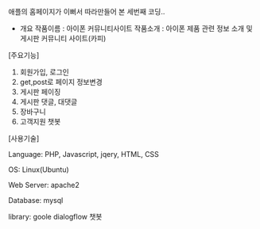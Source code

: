 애플의 홈페이지가 이뻐서 따라만들어 본 세번째 코딩..

* 개요
작품이름 : 아이폰 커뮤니티사이트 
작품소개 : 아이폰 제품 관련 정보 소개 및 게시판 커뮤니티 사이트(카피)



[주요기능]

1. 회원가입, 로그인
2. get,post로 페이지 정보변경
3. 게시판 페이징
4. 게시판 댓글, 대댓글
5. 장바구니
6. 고객지원 챗봇

[사용기술]

Language: PHP, Javascript, jqery, HTML, CSS

OS:  Linux(Ubuntu)

Web Server:  apache2

Database: mysql

library: goole dialogflow 챗봇

